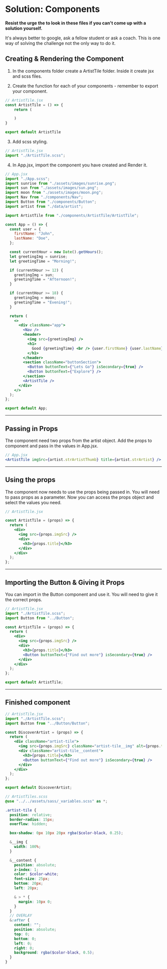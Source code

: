 # Solution: Components

**Resist the urge the to look in these files if you can't come up with a solution yourself.**

It's always better to google, ask a fellow student or ask a coach. This is one way of solving the challenge not the only way to do it.

## Creating & Rendering the Component

1. In the components folder create a ArtistTile folder. Inside it create jsx and scss files.

2. Create the function for each of your components - remember to export your component.

```jsx
// ArtistTile.jsx
const ArtistTile = () => {
    return (

    )
}

export default ArtistTile
```

3. Add scss styling.

```jsx
// ArtistTile.jsx
import "./ArtistTile.scss";
```

4. In App.jsx, import the component you have created and Render it.

```jsx
// App.jsx
import "./App.scss";
import sunrise from "./assets/images/sunrise.png";
import sun from "./assets/images/sun.png";
import moon from "./assets/images/moon.png";
import Nav from "./components/Nav";
import Button from "./components/Button";
import artist from "./data/artist";

import ArtistTile from "./components/ArtistTile/ArtistTile";

const App = () => {
  const user = {
    firstName: "John",
    lastName: "Doe",
  };

  const currentHour = new Date().getHours();
  let greetingImg = sunrise;
  let greetingTime = "Morning!";

  if (currentHour >= 12) {
    greetingImg = sun;
    greetingTime = "Afternoon!";
  }

  if (currentHour >= 18) {
    greetingImg = moon;
    greetingTime = "Evening!";
  }

  return (
    <>
      <div className="app">
        <Nav />
        <header>
          <img src={greetingImg} />
          <h1>
            Good {greetingTime} <br /> {user.firstName} {user.lastName}
          </h1>
        </header>
        <section className="buttonSection">
          <Button buttonText={"Lets Go"} isSecondary={true} />
          <Button buttonText={"Explore"} />
        </section>
        <ArtistTile />
      </div>
    </>
  );
};

export default App;
```

---

## Passing in Props

The component need two props from the artist object. Add the props to component and pass in the values in App.jsx.

```jsx
// App.jsx
<ArtistTile imgSrc={artist.strArtistThumb} title={artist.strArtist} />
```

---

## Using the props

The component now needs to use the props being passed in. You will need to pass props as a parameter. Now you can access the props object and select the values you need.

```jsx
// ArtistTile.jsx

const ArtistTile = (props) => {
  return (
    <div>
      <img src={props.imgSrc} />
      <div>
        <h3>{props.title}</h3>
      </div>
    </div>
  );
};
```

---

## Importing the Button & Giving it Props

You can import in the Button component and use it. You will need to give it the correct props.

```jsx
// ArtistTile.jsx
import "./ArtistTile.scss";
import Button from "../Button";

const ArtistTile = (props) => {
  return (
    <div>
      <img src={props.imgSrc} />
      <div>
        <h3>{props.title}</h3>
        <Button buttonText={"Find out more"} isSecondary={true} />
      </div>
    </div>
  );
};

export default ArtistTile;
```

---

## Finished component

```jsx
// ArtistTile.jsx
import "./ArtistTile.scss";
import Button from "../Button/Button";

const DiscoverArtist = (props) => {
  return (
    <div className="artist-tile">
      <img src={props.imgSrc} className="artist-tile__img" alt={props.title} />
      <div className="artist-tile__content">
        <h3>{props.title}</h3>
        <Button buttonText={"Find out more"} isSecondary={true} />
      </div>
    </div>
  );
};

export default DiscoverArtist;
```

```scss
// ArtistTiles.scss
@use "../../assets/sass/_variables.scss" as *;

.artist-tile {
  position: relative;
  border-radius: 15px;
  overflow: hidden;

  box-shadow: 0px 10px 20px rgba($color-black, 0.25);

  &__img {
    width: 100%;
  }

  &__content {
    position: absolute;
    z-index: 1;
    color: $color-white;
    font-size: 25px;
    bottom: 20px;
    left: 20px;

    & > * {
      margin: 10px 0;
    }
  }
  // OVERLAY
  &:after {
    content: "";
    position: absolute;
    top: 0;
    bottom: 0;
    left: 0;
    right: 0;
    background: rgba($color-black, 0.5);
  }
}
```
